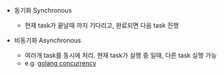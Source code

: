 



- 동기화 Synchronous
  - 현재 task가 끝날때 까지 기다리고, 완료되면 다음 task 진행

- 비동기화 Asynchronous
  - 여러개 task를 동시에 처리. 현재 task가 실행 중 일때, 다른 task 실행 가능
  - e.g. [golang concurrency](golang_concurrency)
